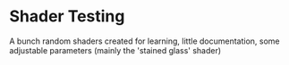# Shader Testing
A bunch random shaders created for learning, little documentation, some adjustable parameters (mainly the 'stained glass' shader)

